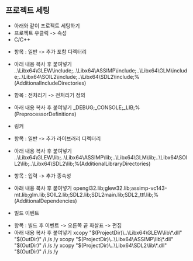 ## 프로젝트 세팅
* 아래와 같이 프로젝트 세팅하기
* 프로젝트 우클릭 -> 속성
* C/C++ 
- 항목 : 일반 -> 추가 포함 디렉터리
- 아래 내용 복사 후 붙여넣기
..\Libx64\GLEW\include;..\Libx64\ASSIMP\include;..\Libx64\GLM\include;..\Libx64\SOIL2\include;..\Libx64\SDL2\include;%(AdditionalIncludeDirectories)

- 항목 : 전처리기 -> 전처리기 정의
- 아래 내용 복사 후 붙여넣기
_DEBUG;_CONSOLE;_LIB;%(PreprocessorDefinitions)

* 링커
- 항목 : 일반 -> 추가 라이브러리 디렉터리
- 아래 내용 복사 후 붙여넣기
..\Libx64\GLEW\lib;..\Libx64\ASSIMP\lib;..\Libx64\GLM\lib;..\Libx64\SOIL2\lib;..\Libx64\SDL2\lib;%(AdditionalLibraryDirectories)

- 항목 : 입력 -> 추가 종속성
- 아래 내용 복사 후 붙여넣기
opengl32.lib;glew32.lib;assimp-vc143-mt.lib;glm.lib;SOIL2.lib;SDL2.lib;SDL2main.lib;SDL2_ttf.lib;%(AdditionalDependencies)

* 빌드 이벤트 
- 항목 : 빌드 후 이벤트 -> 오른쪽 끝 화살표 -> 편집
- 아래 내용 복사 후 붙여넣기
xcopy "$(ProjectDir)\..\Libx64\GLEW\lib\*.dll" "$(OutDir)" /i /s /y
xcopy "$(ProjectDir)\..\Libx64\ASSIMP\lib\*.dll" "$(OutDir)" /i /s /y
xcopy "$(ProjectDir)\..\Libx64\SDL2\lib\*.dll" "$(OutDir)" /i /s /y